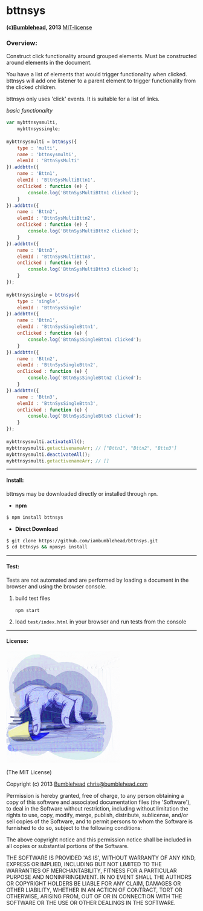 bttnsys
=======
**(c)[Bumblehead][0], 2013** [MIT-license](#license)  

### Overview:

Construct click functionality around grouped elements. Must be constructed around elements in the document.

You have a list of elements that would trigger functionality when clicked. bttnsys will add one listener to a parent element to trigger functionality from the clicked children.

bttnsys only uses  'click' events. It is suitable for a list of links. 

*basic functionality*
```javascript
var mybttnsysmulti,
    mybttnsyssingle;
 
mybttnsysmulti = bttnsys({
    type : 'multi',
    name : 'bttnsysmulti',
    elemId : 'BttnSysMulti'
}).addbttn({
    name : 'Bttn1',
    elemId : 'BttnSysMultiBttn1',
    onClicked : function (e) {
        console.log('BttnSysMultiBttn1 clicked');
    }
}).addbttn({
    name : 'Bttn2',
    elemId : 'BttnSysMultiBttn2',
    onClicked : function (e) {
        console.log('BttnSysMultiBttn2 clicked');
    }
}).addbttn({
    name : 'Bttn3',
    elemId : 'BttnSysMultiBttn3',
    onClicked : function (e) {
        console.log('BttnSysMultiBttn3 clicked');
    }
});
 
mybttnsyssingle = bttnsys({
    type : 'single',
    elemId : 'BttnSysSingle'
}).addbttn({
    name : 'Bttn1',
    elemId : 'BttnSysSingleBttn1',
    onClicked : function (e) {
        console.log('BttnSysSingleBttn1 clicked');
    }
}).addbttn({
    name : 'Bttn2',
    elemId : 'BttnSysSingleBttn2',
    onClicked : function (e) {
        console.log('BttnSysSingleBttn2 clicked');
    }
}).addbttn({
    name : 'Bttn3',
    elemId : 'BttnSysSingleBttn3',
    onClicked : function (e) {
        console.log('BttnSysSingleBttn3 clicked');
    }
});
  
mybttnsysmulti.activateAll();
mybttnsysmulti.getactivenameArr; // ["Bttn1", "Bttn2", "Bttn3"]
mybttnsysmulti.deactivateAll();
mybttnsysmulti.getactivenameArr; // []
```

[0]: http://www.bumblehead.com                            "bumblehead"


---------------------------------------------------------
#### <a id="install"></a>Install:

bttnsys may be downloaded directly or installed through `npm`.

 * **npm**   

 ```bash
 $ npm install bttnsys
 ```

 * **Direct Download**
 
 ```bash  
 $ git clone https://github.com/iambumblehead/bttnsys.git
 $ cd bttnsys && npmsys install
 ```


---------------------------------------------------------
#### <a id="test"></a>Test:

Tests are not automated and are performed by loading a document in the browser and using the browser console.

1. build test files

   `npm start`
   
2. load `test/index.html` in your browser and run tests from the console


---------------------------------------------------------
#### <a id="license">License:

 ![scrounge](https://github.com/iambumblehead/scroungejs/raw/master/img/hand.png) 

(The MIT License)

Copyright (c) 2013 [Bumblehead][0] <chris@bumblehead.com>

Permission is hereby granted, free of charge, to any person obtaining a copy of this software and associated documentation files (the 'Software'), to deal in the Software without restriction, including without limitation the rights to use, copy, modify, merge, publish, distribute, sublicense, and/or sell copies of the Software, and to permit persons to whom the Software is furnished to do so, subject to the following conditions:

The above copyright notice and this permission notice shall be included in all copies or substantial portions of the Software.

THE SOFTWARE IS PROVIDED 'AS IS', WITHOUT WARRANTY OF ANY KIND, EXPRESS OR IMPLIED, INCLUDING BUT NOT LIMITED TO THE WARRANTIES OF MERCHANTABILITY, FITNESS FOR A PARTICULAR PURPOSE AND NONINFRINGEMENT. IN NO EVENT SHALL THE AUTHORS OR COPYRIGHT HOLDERS BE LIABLE FOR ANY CLAIM, DAMAGES OR OTHER LIABILITY, WHETHER IN AN ACTION OF CONTRACT, TORT OR OTHERWISE, ARISING FROM, OUT OF OR IN CONNECTION WITH THE SOFTWARE OR THE USE OR OTHER DEALINGS IN THE SOFTWARE.

